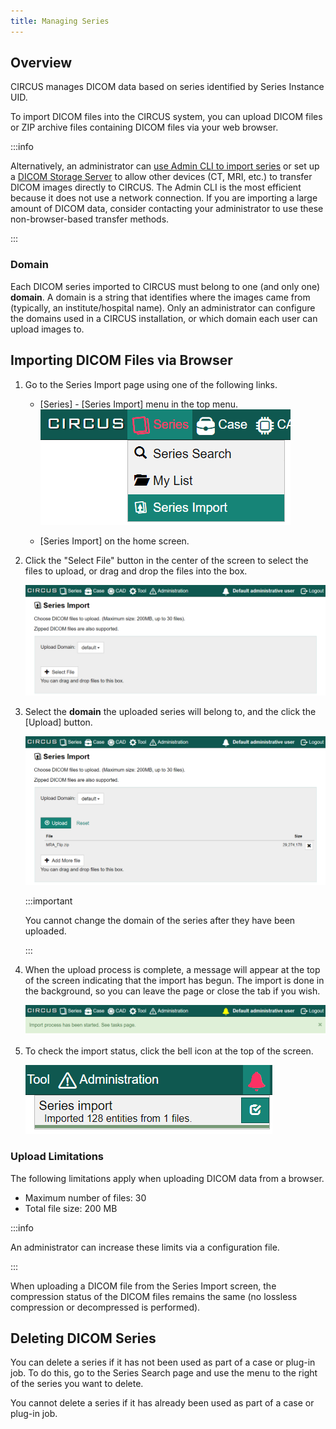 ```yaml
---
title: Managing Series
---
```


## Overview

CIRCUS manages DICOM data based on series identified by Series Instance UID.

To import DICOM files into the CIRCUS system, you can upload DICOM files or ZIP archive files containing DICOM files via your web browser.

:::info

Alternatively, an administrator can [use Admin CLI to import series](../admin/admin-cli) or set up a [DICOM Storage Server](../admin/dicom-storage-server) to allow other devices (CT, MRI, etc.) to transfer DICOM images directly to CIRCUS. The Admin CLI is the most efficient because it does not use a network connection. If you are importing a large amount of DICOM data, consider contacting your administrator to use these non-browser-based transfer methods.

:::

### Domain

Each DICOM series imported to CIRCUS must belong to one (and only one) **domain**. A domain is a string that identifies where the images came from (typically, an institute/hospital name). Only an administrator can configure the domains used in a CIRCUS installation, or which domain each user can upload images to.

## Importing DICOM Files via Browser

1. Go to the Series Import page using one of the following links.

   - [Series] - [Series Import] menu in the top menu.
     ![Menu - Series Import](./menu-series-import.png)

   - [Series Import] on the home screen.

1. Click the "Select File" button in the center of the screen to select the files to upload, or drag and drop the files into the box.

   ![Series Import: initial](series-import-initial.png)

1. Select the **domain** the uploaded series will belong to, and the click the [Upload] button.

   ![Series Import: file added](series-import-file-added.png)

   :::important

   You cannot change the domain of the series after they have been uploaded.

   :::

1. When the upload process is complete, a message will appear at the top of the screen indicating that the import has begun. The import is done in the background, so you can leave the page or close the tab if you wish.

   ![Series Import: task started](series-import-task-started.png)

1. To check the import status, click the bell icon at the top of the screen.

   ![Series Import: task status](series-import-task-status.png)

### Upload Limitations

The following limitations apply when uploading DICOM data from a browser.

- Maximum number of files: 30
- Total file size: 200 MB

:::info

An administrator can increase these limits via a configuration file.

:::

When uploading a DICOM file from the Series Import screen, the compression status of the DICOM files remains the same (no lossless compression or decompressed is performed).

## Deleting DICOM Series

You can delete a series if it has not been used as part of a case or plug-in job. To do this, go to the Series Search page and use the menu to the right of the series you want to delete.

You cannot delete a series if it has already been used as part of a case or plug-in job.
